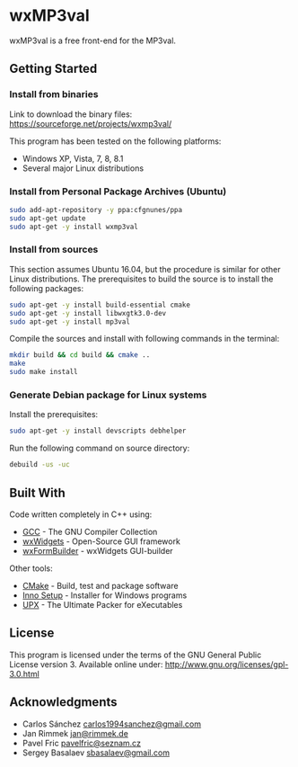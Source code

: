# wxMP3val
wxMP3val is a free front-end for the MP3val.

## Getting Started

### Install from binaries

Link to download the binary files: https://sourceforge.net/projects/wxmp3val/

This program has been tested on the following platforms:
* Windows XP, Vista, 7, 8, 8.1
* Several major Linux distributions

### Install from Personal Package Archives (Ubuntu)

```sh
sudo add-apt-repository -y ppa:cfgnunes/ppa
sudo apt-get update
sudo apt-get -y install wxmp3val
```
### Install from sources

This section assumes Ubuntu 16.04, but the procedure is similar for other Linux distributions. The prerequisites to build the source is to install the following packages:
```sh
sudo apt-get -y install build-essential cmake
sudo apt-get -y install libwxgtk3.0-dev
sudo apt-get -y install mp3val
```

Compile the sources and install with following commands in the terminal:
```sh
mkdir build && cd build && cmake ..
make
sudo make install
```

### Generate Debian package for Linux systems
Install the prerequisites:
```sh
sudo apt-get -y install devscripts debhelper
```

Run the following command on source directory:
```sh
debuild -us -uc
```

## Built With

Code written completely in C++ using:
* [GCC](https://gcc.gnu.org/) - The GNU Compiler Collection
* [wxWidgets](https://www.wxwidgets.org/) - Open-Source GUI framework
* [wxFormBuilder](https://github.com/wxFormBuilder/) - wxWidgets GUI-builder

Other tools:
* [CMake](https://cmake.org/) - Build, test and package software
* [Inno Setup](http://www.jrsoftware.org/isinfo.php) - Installer for Windows programs
* [UPX](https://upx.github.io/) - The Ultimate Packer for eXecutables

## License

This program is licensed under the terms of the GNU General Public License version 3. Available online under:
http://www.gnu.org/licenses/gpl-3.0.html

## Acknowledgments

* Carlos Sánchez <carlos1994sanchez@gmail.com>
* Jan Rimmek <jan@rimmek.de>
* Pavel Fric <pavelfric@seznam.cz>
* Sergey Basalaev <sbasalaev@gmail.com>
